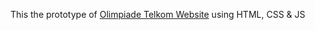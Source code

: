 This the prototype of [Olimpiade Telkom Website](https://github.com/EgrianoA/Olimpiade-Telkom-Website-Using-Wordpress) using HTML, CSS & JS
